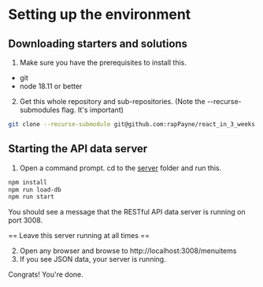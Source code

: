 
# Setting up the environment
<!-- Time: 10 min -->


## Downloading starters and solutions
1. Make sure you have the prerequisites to install this.
- git
- node 18.11 or better

2. Get this whole repository and sub-repositories. (Note the --recurse-submodules flag. It's important)
```bash
git clone --recurse-submodule git@github.com:rapPayne/react_in_3_weeks.git
```

## Starting the API data server
1. Open a command prompt. cd to the [server](../../server) folder and run this.
```bash
npm install
npm run load-db
npm run start
```
You should see a message that the RESTful API data server is running on port 3008. 

== Leave this server running at all times ==

2. Open any browser and browse to http://localhost:3008/menuitems
3. If you see JSON data, your server is running.

Congrats! You're done.